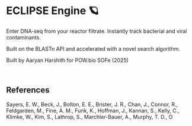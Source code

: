 # ECLIPSE Engine 🪐

Enter DNA-seq from your reactor filtrate. Instantly track bacterial and viral contaminants. 

Built on the BLASTn API and accelerated with a novel search algorithm. 

Built by Aaryan Harshith for POW.bio SOFe (2025)

</br>

## References

Sayers, E. W., Beck, J., Bolton, E. E., Brister, J. R., Chan, J., Connor, R., Feldgarden, M., Fine, A. M., Funk, K., Hoffman, J., Kannan, S., Kelly, C., Klimke, W., Kim, S., Lathrop, S., Marchler-Bauer, A., Murphy, T. D., O
